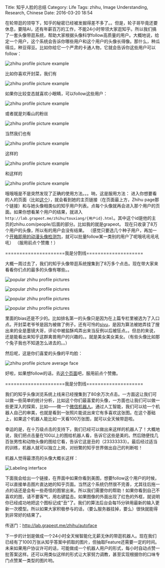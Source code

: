 Title: 知乎人脸的总结
Category: Life
Tags: zhihu, Image Understanding, Research, Chinese
Date: 2016-03-20 18:54

在轮带逛的领导下，知乎的秘密已经被发掘得差不多了。。但是，轮子哥毕竟还要休息，要陪AI，还有年薪百万的工作，不能24小时带领大家逛知乎。所以我们搞了一套头像带逛系统，帮助大家根据头像科学follow高质量的用户。大概地说，给定一个用户，这个系统会告诉你哪些用户和这个用户的头像长得像。那什么，种瓜得瓜，种豆得豆。比如你给它一个严肃的卡通人物，它就会告诉你这些用户可以follow：

![zhihu profile picture example](/images/zhihu-face-example-1.png)

比如你喜欢开封菜，我们有

![zhihu profile picture example](/images/zhihu-face-example-2.png)

如果你比较变态就喜欢小眼睛，可以follow这些用户：

![zhihu profile picture example](/images/zhihu-face-example-3.png)

或者就是刘看山的粉丝

![zhihu profile picture example](/images/zhihu-face-example-4.png)

当然我们也有

![zhihu profile picture example](/images/zhihu-face-example-5.png)

这样的

![zhihu profile picture example](/images/zhihu-face-example-6.png)

和这样的

![zhihu profile picture example](/images/zhihu-face-example-7.png)

哦哦哦是不是突然发现了正确的使用方法。。。呐，这是服用方法：
进入你想要看的人的页面（比如[这个](http://lab.grapeot.me/zhihu/touxiang/simpleprison.html)），就会看到她的主页链接（在页面最上方，Zhihu page那个链接）和与她头像相类似的知乎用户列表。点每个头像就再会进入那个用户的页面。如果你想看某个用户的结果，就进入`http://lab.grapeot.me/zhihu/touxiang/{用户id}.html`。其中这个id是他的主页的zhihu.com/people/后面的部分。比如我的就是grapeot。
现在只收录了8万个用户的头像，所以有的用户会没有结果。
（感觉只要选几个种子用户，再加一个[开箱即用的动漫头像检测包](https://yage.ai/anime-head-detection.html)，就可以批量follow某一类别的用户了呢哦吼吼吼吼吼）
（服用前点个赞撒！）

=====================我是分割线====================

大概一周过去了，我们的知乎头像带逛系统搜集到了8万多个点击。现在带大家来看看你们点的最多的头像有哪些。。

![popular zhihu profile pictures](/images/zhihu-face-attractive-1.png)

![popular zhihu profile pictures](/images/zhihu-face-attractive-2.png)

![popular zhihu profile pictures](/images/zhihu-face-attractive-3.png)

![popular zhihu profile pictures](/images/zhihu-face-attractive-4.png)

里面的bias还是不少的。比如排名第一的头像只是因为在上篇专栏里被选为了入口点。开封菜老爷爷是因为被做了例子。还有可怜的[siyu](http://lab.grapeot.me/zhihu/touxiang/siyu-yang.html)，是因为算法被她弄挂了搜出来的全是墨镜大哥，评论中被盐酥鸡弄出来当反例以后被狂点。。但总的来说，还是能看出来知乎这群禽兽用户的兴趣的。。就是美女美女美女。（有些头像比如那个兔子我也不知道怎么进去的。。）

然后呢，这是你们喜爱的头像的平均脸：

![zhihu profile picture average face](/images/zhihu-face-average.png)

好啦，如果想follow的话，去[这个页面](http://lab.grapeot.me/zhihu/touxiang/most-popular)吧，服用前点个赞撒。

=====================我是分割线====================

我们的知乎头像浏览系统上线来已经搜集到了80余万次点击。一方面这让我们可以做一些简单的统计分析，比如这个你们最喜爱的头像，一方面也让我们可以做一些更深入的探索，比如——做一个[微信机器人](https://yage.ai/wechat-bot.html)。通过人工智能，我们可以给一个机器人自己的审美，也就是看到一张照片能说出来它有多喜欢这张图。在这个基础上，如果这个机器人能比如一天看100万张图，就可以全天候带逛啦。

幸运的是，在十万级点击的支持下，我们已经可以做出来这样的机器人了！大概地说，我们把点击量在100以上的图给机器人看，告诉它这些是美的。然后随便找几百张男性和动物头像的图给它看，告诉它这是丑的（23333333）。最后经过适当的训练，机器人就可以独立上岗，对纷繁的知乎世界做出自己的判断啦！

机器人觉得最漂亮的头像大概长这样：

![Labeling interface](/images/zhihu-face-label.png)

下面我会给出一个链接，在界面中如果你看到美图，想要follow这个用户的时候，可以直接单击图片直达她的知乎页面。当然这个系统仍然很不完善，尤其往后拖一点的话还是会有一些奇怪的图冒出来。所以我们需要你的帮助！如果你看到自己不喜欢的图，请不要客气，用右键猛击。如果图像的外面出现了红色的外框，就说明你已经成功地把这个图标记成"丑"了。我们的算法后台会每15分钟用最新的输入更新一次模型。所以如果大家积极参与的话，（要么服务器挂掉，要么）很快就能得到非常好的结果了。

传送门：http://lab.grapeot.me/zhihu/autoface

下一步的计划是做成一个24小时全天候智能化无薪无休的带逛机器人。现在我们已经有了1000万张从知乎答案中抓取的图片，但抽取Feature还需要一定的时间。未来如果用户协议许可的话，可能做成一个机器人用户的形式，每小时自动点赞一批答案这样。还可以用类似这样的形式让大家努力调教，甚至实现根据你的口味专门点赞某一类型的图片哟。